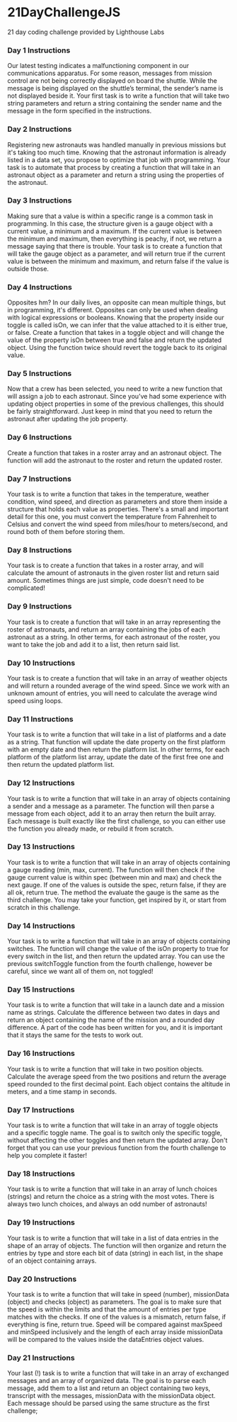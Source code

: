 # 21DayChallengeJS
21 day coding challenge provided by Lighthouse Labs
### Day 1 Instructions
Our latest testing indicates a malfunctioning component in our communications apparatus. For some reason, messages from mission control are not being correctly displayed on board the shuttle. While the message is being displayed on the shuttle’s terminal, the sender’s name is not displayed beside it.
Your first task is to write a function that will take two string parameters and return a string containing the sender name and the message in the form specified in the instructions.
### Day 2 Instructions
Registering new astronauts was handled manually in previous missions but it's taking too much time. Knowing that the astronaut information is already listed in a data set, you propose to optimize that job with programming.
Your task is to automate that process by creating a function that will take in an astronaut object as a parameter and return a string using the properties of the astronaut.
### Day 3 Instructions
Making sure that a value is within a specific range is a common task in programming. In this case, the structure given is a gauge object with a current value, a minimum and a maximum. If the current value is between the minimum and maximum, then everything is peachy, if not, we return a message saying that there is trouble.
Your task is to create a function that will take the gauge object as a parameter, and will return true if the current value is between the minimum and maximum, and return false if the value is outside those.
### Day 4 Instructions
Opposites hm? In our daily lives, an opposite can mean multiple things, but in programming, it's different. Opposites can only be used when dealing with logical expressions or booleans. Knowing that the property inside our toggle is called isOn, we can infer that the value attached to it is either true, or false.
Create a function that takes in a toggle object and will change the value of the property isOn between true and false and return the updated object. Using the function twice should revert the toggle back to its original value.
### Day 5 Instructions
Now that a crew has been selected, you need to write a new function that will assign a job to each astronaut. Since you’ve had some experience with updating object properties in some of the previous challenges, this should be fairly straightforward. Just keep in mind that you need to return the astronaut after updating the job property.
### Day 6 Instructions
Create a function that takes in a roster array and an astronaut object. The function will add the astronaut to the roster and return the updated roster.
### Day 7 Instructions
Your task is to write a function that takes in the temperature, weather condition, wind speed, and direction as parameters and store them inside a structure that holds each value as properties.
There's a small and important detail for this one, you must convert the temperature from Fahrenheit to Celsius and convert the wind speed from miles/hour to meters/second, and round both of them before storing them.
### Day 8 Instructions
Your task is to create a function that takes in a roster array, and will calculate the amount of astronauts in the given roster list and return said amount.
Sometimes things are just simple, code doesn't need to be complicated!
### Day 9 Instructions
Your task is to create a function that will take in an array representing the roster of astronauts, and return an array containing the jobs of each astronaut as a string.
In other terms, for each astronaut of the roster, you want to take the job and add it to a list, then return said list.
### Day 10 Instructions
Your task is to create a function that will take in an array of weather objects and will return a rounded average of the wind speed.
Since we work with an unknown amount of entries, you will need to calculate the average wind speed using loops.
### Day 11 Instructions
Your task is to write a function that will take in a list of platforms and a date as a string. That function will update the date property on the first platform with an empty date and then return the platform list.
In other terms, for each platform of the platform list array, update the date of the first free one and then return the updated platform list.
### Day 12 Instructions
Your task is to write a function that will take in an array of objects containing a sender and a message as a parameter. The function will then parse a message from each object, add it to an array then return the built array.
Each message is built exactly like the first challenge, so you can either use the function you already made, or rebuild it from scratch.
### Day 13 Instructions
Your task is to write a function that will take in an array of objects containing a gauge reading (min, max, current). The function will then check if the gauge current value is within spec (between min and max) and check the next gauge. If one of the values is outside the spec, return false, if they are all ok, return true.
The method the evaluate the gauge is the same as the third challenge. You may take your function, get inspired by it, or start from scratch in this challenge.
### Day 14 Instructions
Your task is to write a function that will take in an array of objects containing switches. The function will change the value of the isOn property to true for every switch in the list, and then return the updated array.
You can use the previous switchToggle function from the fourth challenge, however be careful, since we want all of them on, not toggled!
### Day 15 Instructions
Your task is to write a function that will take in a launch date and a mission name as strings. Calculate the difference between two dates in days and return an object containing the name of the mission and a rounded day difference.
A part of the code has been written for you, and it is important that it stays the same for the tests to work out.
### Day 16 Instructions
Your task is to write a function that will take in two position objects. Calculate the average speed from the two positions and return the average speed rounded to the first decimal point.
Each object contains the altitude in meters, and a time stamp in seconds.
### Day 17 Instructions
Your task is to write a function that will take in an array of toggle objects and a specific toggle name. The goal is to switch only the specific toggle, without affecting the other toggles and then return the updated array.
Don't forget that you can use your previous function from the fourth challenge to help you complete it faster!
### Day 18 Instructions
Your task is to write a function that will take in an array of lunch choices (strings) and return the choice as a string with the most votes.
There is always two lunch choices, and always an odd number of astronauts!
### Day 19 Instructions
Your task is to write a function that will take in a list of data entries in the shape of an array of objects. The function will then organize and return the entries by type and store each bit of data (string) in each list, in the shape of an object containing arrays.
### Day 20 Instructions
Your task is to write a function that will take in speed (number), missionData (object) and checks (object) as parameters. The goal is to make sure that the speed is within the limits and that the amount of entries per type matches with the checks. If one of the values is a mismatch, return false, if everything is fine, return true.
Speed will be compared against maxSpeed and minSpeed inclusively and the length of each array inside missionData will be compared to the values inside the dataEntries object values.
### Day 21 Instructions
Your last (!) task is to write a function that will take in an array of exchanged messages and an array of organized data. The goal is to parse each message, add them to a list and return an object containing two keys, transcript with the messages, missionData with the missionData object.
Each message should be parsed using the same structure as the first challenge;
